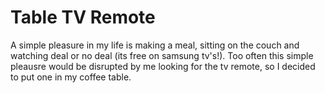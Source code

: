 # Table TV Remote

A simple pleasure in my life is making a meal, sitting on the couch and watching deal or no deal (its free on samsung tv's!). Too often this simple pleausre would be disrupted by me looking for the tv remote, so I decided to put one in my coffee table. 
